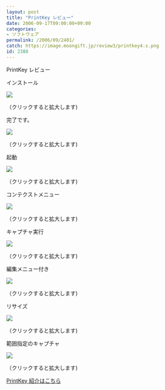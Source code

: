 ```yaml
---
layout: post
title: "PrintKey レビュー"
date: 2006-09-17T09:00:00+09:00
categories:
- ソフトウェア
permalink: /2006/09/2401/
catch: https://image.moongift.jp/review3/printkey4.s.png
id: 2388
---
```

PrintKey レビュー  
<!--more-->

インストール

  

[![](https://image.moongift.jp/review3/printkey1.s.png)](https://image.moongift.jp/review3/printkey1.png)  
  
（クリックすると拡大します)

  

完了です。

  

[![](https://image.moongift.jp/review3/printkey2.s.png)](https://image.moongift.jp/review3/printkey2.png)  
  
（クリックすると拡大します)

  

起動

  

[![](https://image.moongift.jp/review3/printkey3.s.png)](https://image.moongift.jp/review3/printkey3.png)  
  
（クリックすると拡大します)

  

コンテクストメニュー

  

[![](https://image.moongift.jp/review3/printkey8.s.png)](https://image.moongift.jp/review3/printkey8.png)  
  
（クリックすると拡大します)

  

キャプチャ実行

  

[![](https://image.moongift.jp/review3/printkey4.s.png)](https://image.moongift.jp/review3/printkey4.png)  
  
（クリックすると拡大します)

  

編集メニュー付き

  

[![](https://image.moongift.jp/review3/printkey5.s.png)](https://image.moongift.jp/review3/printkey5.png)  
  
（クリックすると拡大します)

  

リサイズ

  

[![](https://image.moongift.jp/review3/printkey6.s.png)](https://image.moongift.jp/review3/printkey6.png)  
  
（クリックすると拡大します)

  

範囲指定のキャプチャ

  

[![](https://image.moongift.jp/review3/printkey7.s.png)](https://image.moongift.jp/review3/printkey7.png)  
  
（クリックすると拡大します)

  

[PrintKey 紹介はこちら](http://fw.moongift.jp/intro/i-2400.html)

